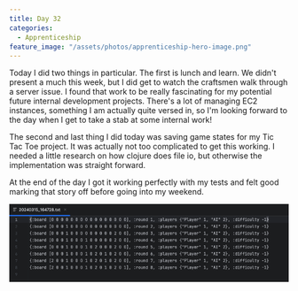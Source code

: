 ```yaml
---
title: Day 32
categories:
  - Apprenticeship
feature_image: "/assets/photos/apprenticeship-hero-image.png"
---
```


Today I did two things in particular. The first is lunch and learn. We didn't present a much this week,
but I did get to watch the craftsmen walk through a server issue. I found that work to be really fascinating
for my potential future internal development projects. There's a lot of managing EC2 instances,
something I am actually quite versed in, so I'm looking forward to the day when I get to take a stab
at some internal work!

The second and last thing I did today was saving game states for my Tic Tac Toe project.
It was actually not too complicated to get this working. I needed a little research on how
clojure does file io, but otherwise the implementation was straight forward.

At the end of the day I got it working perfectly with my tests and felt good marking that
story off before going into my weekend.

![ttt-save](/assets/photos/ttt-save.png)